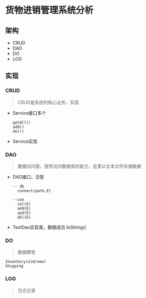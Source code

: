 # 货物进销管理系统分析
## 架构

- CRUD
- DAO
- DO
- LOG

## 实现

### CRUD

> CRUD是系统的核心业务，实现

- Service接口多个

  ```
  getAll()
  add()
  del()
  ```

- Service实现



### DAO

> 数据访问层，提供访问数据库的能力，这里以文本文件存储数据

- DAO接口，泛型

  ```
  -- db
  	connect(path,E)
  
  --con
  	sel(E)
  	add(E)
  	upd(E)
  	del(E)
  ```

- TextDao实现类，数据成员.toString()



### DO

> 数据模型

```
Inventory(old/new)
Shipping

```





### LOG

> 日志记录